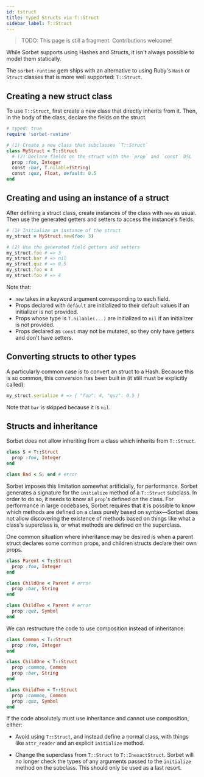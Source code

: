 ```yaml
---
id: tstruct
title: Typed Structs via T::Struct
sidebar_label: T::Struct
---
```


> TODO: This page is still a fragment. Contributions welcome!

While Sorbet supports using Hashes and Structs, it isn't always possible to
model them statically.

The `sorbet-runtime` gem ships with an alternative to using Ruby's `Hash` or
`Struct` classes that is more well supported: `T::Struct`.

## Creating a new struct class

To use `T::Struct`, first create a new class that directly inherits from it.
Then, in the body of the class, declare the fields on the struct.

```ruby
# typed: true
require 'sorbet-runtime'

# (1) Create a new class that subclasses `T::Struct`
class MyStruct < T::Struct
  # (2) Declare fields on the struct with the `prop` and `const` DSL
  prop :foo, Integer
  const :bar, T.nilable(String)
  const :quz, Float, default: 0.5
end
```

## Creating and using an instance of a struct

After defining a struct class, create instances of the class with `new` as
usual. Then use the generated getters and setters to access the instance's
fields.

```ruby
# (1) Initialize an instance of the struct
my_struct = MyStruct.new(foo: 3)

# (2) Use the generated field getters and setters
my_struct.foo # => 3
my_struct.bar # => nil
my_struct.quz # => 0.5
my_struct.foo = 4
my_struct.foo # => 4
```

Note that:

- `new` takes in a keyword argument corresponding to each field.
- Props declared with `default` are initialized to their default values if an
  initializer is not provided.
- Props whose type is `T.nilable(...)` are initialized to `nil` if an
  initializer is not provided.
- Props declared as `const` may not be mutated, so they only have getters and
  don't have setters.

## Converting structs to other types

A particularly common case is to convert an struct to a Hash. Because this is so
common, this conversion has been built in (it still must be explicitly called):

```ruby
my_struct.serialize # => { "foo": 4, "quz": 0.5 }
```

Note that `bar` is skipped because it is `nil`.

## Structs and inheritance

Sorbet does not allow inheriting from a class which inherits from `T::Struct`.

```ruby
class S < T::Struct
  prop :foo, Integer
end

class Bad < S; end # error
```

Sorbet imposes this limitation somewhat artificially, for performance. Sorbet
generates a signature for the `initialize` method of a `T::Struct` subclass. In
order to do so, it needs to know all `prop`'s defined on the class. For
performance in large codebases, Sorbet requires that it is possible to know
which methods are defined on a class purely based on syntax—Sorbet does not
allow discovering the existence of methods based on things like what a class's
superclass is, or what methods are defined on the superclass.

One common situation where inheritance may be desired is when a parent struct
declares some common props, and children structs declare their own props.

```ruby
class Parent < T::Struct
  prop :foo, Integer
end

class ChildOne < Parent # error
  prop :bar, String
end

class ChildTwo < Parent # error
  prop :quz, Symbol
end
```

We can restructure the code to use composition instead of inheritance.

```ruby
class Common < T::Struct
  prop :foo, Integer
end

class ChildOne < T::Struct
  prop :common, Common
  prop :bar, String
end

class ChildTwo < T::Struct
  prop :common, Common
  prop :quz, Symbol
end
```

If the code absolutely must use inheritance and cannot use composition, either:

- Avoid using `T::Struct`, and instead define a normal class, with things like
  `attr_reader` and an explicit `initialize` method.

- Change the superclass from `T::Struct` to `T::InexactStruct`. Sorbet will no
  longer check the types of any arguments passed to the `initialize` method on
  the subclass. This should only be used as a last resort.
